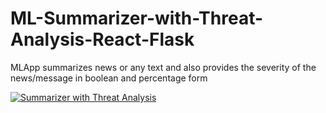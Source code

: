 # ML-Summarizer-with-Threat-Analysis-React-Flask
MLApp summarizes news or any text and also provides the severity of the news/message in boolean and percentage form

[![Summarizer with Threat Analysis](https://img.youtube.com/vi/HUyZbw77hO8/maxresdefault.jpg)](https://www.youtube.com/watch?v=HUyZbw77hO8)
